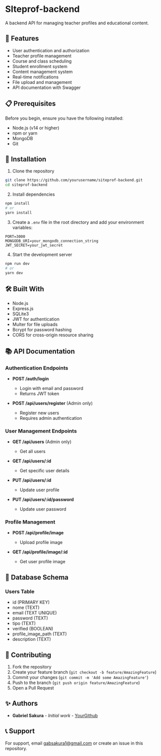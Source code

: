 # SIteprof-backend

A backend API for managing teacher profiles and educational content.

## 🚀 Features

- User authentication and authorization
- Teacher profile management
- Course and class scheduling
- Student enrollment system
- Content management system
- Real-time notifications
- File upload and management
- API documentation with Swagger

## 📋 Prerequisites

Before you begin, ensure you have the following installed:
- Node.js (v14 or higher)
- npm or yarn
- MongoDB
- Git

## 🔧 Installation

1. Clone the repository
```bash
git clone https://github.com/yourusername/siteprof-backend.git
cd siteprof-backend
```

2. Install dependencies
```bash
npm install
# or
yarn install
```

3. Create a `.env` file in the root directory and add your environment variables:
```env
PORT=3000
MONGODB_URI=your_mongodb_connection_string
JWT_SECRET=your_jwt_secret
```

4. Start the development server
```bash
npm run dev
# or
yarn dev
```

## 🛠️ Built With

- Node.js
- Express.js
- SQLite3
- JWT for authentication
- Multer for file uploads
- Bcrypt for password hashing
- CORS for cross-origin resource sharing

## 📚 API Documentation

### Authentication Endpoints

- **POST /auth/login**
  - Login with email and password
  - Returns JWT token

- **POST /api/users/register** (Admin only)
  - Register new users
  - Requires admin authentication

### User Management Endpoints

- **GET /api/users** (Admin only)
  - Get all users

- **GET /api/users/:id**
  - Get specific user details

- **PUT /api/users/:id**
  - Update user profile

- **PUT /api/users/:id/password**
  - Update user password

### Profile Management

- **POST /api/profile/image**
  - Upload profile image

- **GET /api/profile/image/:id**
  - Get user profile image

## 💾 Database Schema

### Users Table
- id (PRIMARY KEY)
- nome (TEXT)
- email (TEXT UNIQUE)
- password (TEXT)
- tipo (TEXT)
- verified (BOOLEAN)
- profile_image_path (TEXT)
- description (TEXT)

## 🤝 Contributing

1. Fork the repository
2. Create your feature branch (`git checkout -b feature/AmazingFeature`)
3. Commit your changes (`git commit -m 'Add some AmazingFeature'`)
4. Push to the branch (`git push origin feature/AmazingFeature`)
5. Open a Pull Request

## ✨ Authors

* **Gabriel Sakura** - *Initial work* - [YourGithub](https://github.com/gabsakura)


## 📞 Support

For support, email gabsakura1@gmail.com or create an issue in this repository.
